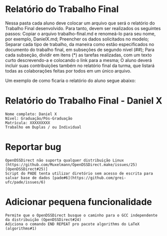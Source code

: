 # Relatório do Trabalho Final

Nessa pasta cada aluno deve colocar um arquivo que será o relatório do Trabalho Final desenvolvido. Para tanto, devem ser realizados os seguintes passos:
    Copiar o arquivo trabalho-final.md e renomeá-lo para seu nome, por exemplo, DanielX.md;
    Preencher os dados solicitados no modelo;
    Separar cada tipo de trabalho, da maneira como estão especificados no documento do trabalho final, em subseções de segundo nível (##);
    Para cada subseção, dividir em itens (*) as tarefas realizadas, com um texto curto descrevendo-a e colocando o link para a mesma;
    O aluno deverá incluir suas contribuições também no relatório final da turma, que listará todas as colaborações feitas por todos em um único arquivo.

Um exemplo de como ficaria o relatório do aluno segue abaixo:
# Relatório do Trabalho Final - Daniel X

    Nome completo: Daniel X
    Nível: Graduação/Pós-Graduação
    Matrícula: XXXXXXXXX
    Trabalho em Duplas / ou Individual

# Reportar bug

    OpenDSSDirect não suporta qualquer distribuição Linux (https://github.com/Muxelmann/OpenDSSDirect.make/issues/25)[OpenDSSDirect#25)]
    Script do PADE tenta utilizar diretório sem acesso de escrita para salvar base de dados [pade#6](https://github.com/grei-ufc/pade/issues/6)

# Adicionar pequena funcionalidade

    Permite que o OpenDSSDirect busque o caminho para o GCC independente da distribuição (OpenDSSDirect#24)
    Adiciona o comando END REPEAT pro pacote algorithms do LaTeX (algorithms#1)

